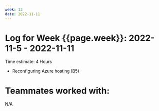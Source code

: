 ```yaml
---
week: 13
date: 2022-11-11
---
```

# Log for Week {{page.week}}: 2022-11-5 - 2022-11-11

Time estimate: 4 Hours

- Reconfiguring Azure hosting (B5)

# Teammates worked with:
N/A

